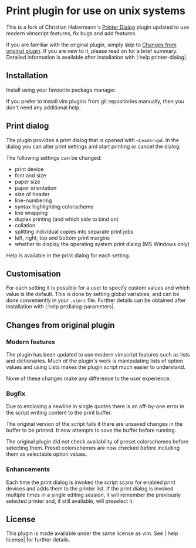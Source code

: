 Print plugin for use on unix systems
====================================

This is a fork of Christian Habermann's [Printer Dialog][] plugin updated to use modern vimscript features, fix bugs and add features.

[Printer Dialog]: https://github.com/vim-scripts/Printer-Dialog

If you are familiar with the original plugin, simply skip to [Changes from original plugin](#changes-from-original-plugin). If you are new to it, please read on for a brief summary. Detailed information is available after installation with |:help printer-dialog|.

Installation
------------

Install using your favourite package manager.

If you prefer to install vim plugins from git repositories manually, then you don't need any additional help.

Print dialog
------------

The plugin provides a print dialog that is opened with `<Leader>pd`. In the dialog you can alter print settings and start printing or cancel the dialog.

The following settings can be changed:

* print device
* font and size
* paper size
* paper orientation
* size of header
* line-numbering
* syntax highlighting colorscheme
* line wrapping
* duplex printing (and which side to bind on)
* collation
* splitting individual copies into separate print jobs
* left, right, top and bottom print margins
* whether to display the operating system print dialog (MS Windows only)

Help is available in the print dialog for each setting.

Customisation
-------------

For each setting it is possible for a user to specify custom values and which value is the default. This is done by setting global variables, and can be done conveniently in your `.vimrc` file. Further details can be obtained after installation with |:help prtdialog-parameters|.

Changes from original plugin
----------------------------

### Modern features

The plugin has been updated to use modern vimscript features such as lists and dictionaries. Much of the plugin's work is manipulating lists of option values and using Lists makes the plugin script much easier to understand.

None of these changes make any difference to the user experience.

### Bugfix

Due to enclosing a newline in single quotes there is an off-by-one error in the script writing content to the print buffer.

The original version of the script fails it there are unsaved changes in the buffer to be printed. It now attempts to save the buffer before running.

The original plugin did not check availability of preset colorschemes before selecting them. Preset colorschemes are now checked before including them as selectable option values.

### Enhancements

Each time the print dialog is invoked the script scans for enabled print devices and adds them to the printer list. If the print dialog is invoked multiple times in a single editing session, it will remember the previously selected printer and, if still available, will preselect it.

License
-------

This plugin is made available under the same license as vim. See |:help license| for further details.
